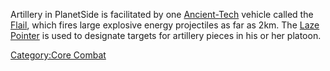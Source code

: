 Artillery in PlanetSide is facilitated by one
[Ancient-Tech](Ancient-Tech.md) vehicle called the
[Flail](Flail.md), which fires large explosive energy
projectiles as far as 2km. The [Laze Pointer](Laze_Pointer.md)
is used to designate targets for artillery pieces in his or her platoon.

[Category:Core Combat](Category:Core_Combat.md)
